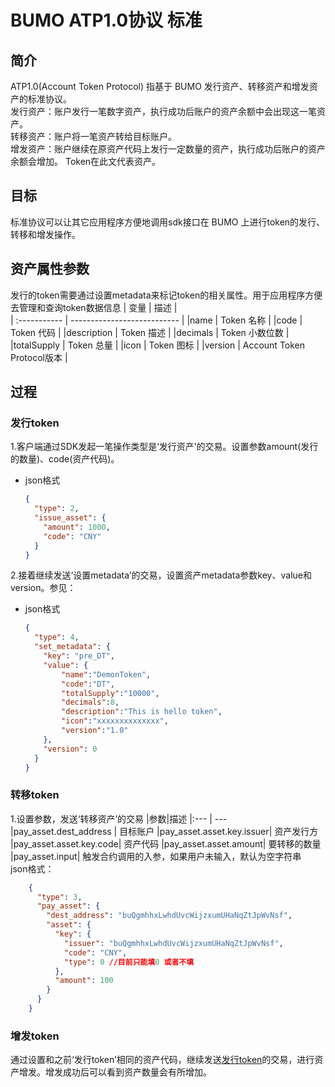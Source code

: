 # BUMO ATP1.0协议 标准

## 简介

ATP1.0(Account Token Protocol) 指基于 BUMO 发行资产、转移资产和增发资产的标准协议。  
发行资产：账户发行一笔数字资产，执行成功后账户的资产余额中会出现这一笔资产。  
转移资产：账户将一笔资产转给目标账户。  
增发资产：账户继续在原资产代码上发行一定数量的资产，执行成功后账户的资产余额会增加。
Token在此文代表资产。
## 目标

标准协议可以让其它应用程序方便地调用sdk接口在 BUMO 上进行token的发行、转移和增发操作。


## 资产属性参数
发行的token需要通过设置metadata来标记token的相关属性。用于应用程序方便去管理和查询token数据信息
| 变量        | 描述                    |  
| :----------- | --------------------------- |
|name          | Token 名称                 |
|code          | Token 代码                  |
|description   | Token 描述                  |
|decimals      | Token 小数位数              |
|totalSupply   | Token 总量                  |
|icon          | Token 图标                  |
|version       | Account Token Protocol版本                |



## 过程

### 发行token  
1.客户端通过SDK发起一笔操作类型是‘发行资产’的交易。设置参数amount(发行的数量)、code(资产代码)。  
- json格式

    ```json
    {
      "type": 2,
      "issue_asset": {
        "amount": 1000,
        "code": "CNY"
      }
    }
    ```

2.接着继续发送‘设置metadata’的交易，设置资产metadata参数key、value和version。参见：  
- json格式

    ```JSON
    {
      "type": 4,
      "set_metadata": {
        "key": "pre_DT",
        "value": {
            "name":"DemonToken",
            "code":"DT",
            "totalSupply":"10000",
            "decimals":8,
            "description":"This is hello token",
            "icon":"xxxxxxxxxxxxxx",
            "version":"1.0"
        },
        "version": 0
      }
    }
    ```



### 转移token  
1.设置参数，发送‘转移资产’的交易
|参数|描述
|:--- | --- 
|pay_asset.dest_address |  目标账户
|pay_asset.asset.key.issuer|  资产发行方
|pay_asset.asset.key.code|  资产代码
|pay_asset.asset.amount|  要转移的数量
|pay_asset.input|  触发合约调用的入参，如果用户未输入，默认为空字符串  
json格式：
```JSON
    {
      "type": 3,
      "pay_asset": {
        "dest_address": "buQgmhhxLwhdUvcWijzxumUHaNqZtJpWvNsf",
        "asset": {
          "key": {
            "issuer": "buQgmhhxLwhdUvcWijzxumUHaNqZtJpWvNsf",
            "code": "CNY",
            "type": 0 //目前只能填0 或者不填
          },
          "amount": 100
        }
      }
    }
  ```
### 增发token  
通过设置和之前‘发行token’相同的资产代码，继续发送[发行token](###发行token)的交易，进行资产增发。增发成功后可以看到资产数量会有所增加。






